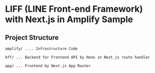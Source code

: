 # LIFF (LINE Front-end Framework) with Next.js in Amplify Sample

## Project Structure

```
amplify/ .... Infrastructure Code

bff/ ... Backend for Frontend API by Hono in Next.js route handler

app/ ... Frontend by Next.js App Router
```
